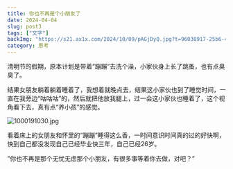 ```yaml
---
title: 你也不再是个小朋友了
date: 2024-04-04
slug: post3
tags: ["文字"]
backImg: "https://s21.ax1x.com/2024/10/09/pAGjDyQ.jpg?t=96038917-25b6-49e8-912d-0e861a2a7828"
category: 思考
---
```

清明节的假期，原本计划是带着“蹦蹦”去洗个澡，小家伙身上长了跳蚤，也有点臭臭了。

结果女朋友躺着躺着睡着了，我想着就晚点去，结果这小家伙也到了睡觉时间，一直在我旁边“咕咕咕”的，然后就把他放我腿上，过一会这小家伙也睡着了，这个视角看下去，真有点“养小孩”的感觉。

![1000191030.jpg](images/1000191030.jpg)

看着床上的女朋友和怀里的“蹦蹦”睡得这么香，一时间意识时间真的过的好快啊，快到自己都没发现自己已经毕业快三年，自己已经26岁。

”你也不再是那个无忧无虑那个小朋友，有很多事等着你去做，对吧？”
